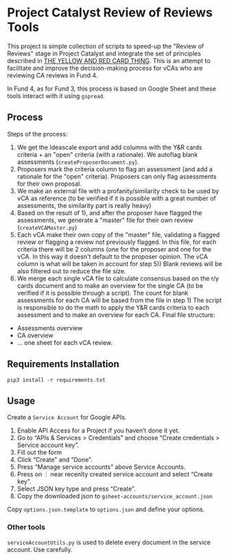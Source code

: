 # Project Catalyst Review of Reviews Tools

This project is simple collection of scripts to speed-up the "Review of
Reviews" stage in Project Catalyst and integrate the set of principles
described in [THE YELLOW AND RED CARD THING](https://docs.google.com/document/d/1D04NRH1U_ZhAqaA3Gdk0WZqDcYkXoPZpC_15t5QyX14).
This is an attempt to facilitate and improve the decision-making process for
vCAs who are reviewing CA reviews in Fund 4.

In Fund 4, as for Fund 3, this process is based on Google Sheet and these
tools interact with it using `gspread`.

## Process

Steps of the process:
1. We get the Ideascale export and add columns with the Y&R cards criteria + an
"open" criteria (with a rationale). We autoflag blank assessments (`createProposerDocument.py`).
2. Proposers mark the criteria column to flag an assessment (and add a rationale for the "open" criteria).
Proposers can only flag assessments for their own proposal.
3. We make an external file with a profanity/similarity check to be used by vCA as reference (to be verified if it is possible with a great number of assessments, the similarity part is really heavy)
4. Based on the result of 1), and after the proposer have flagged the assessments, we generate a "master" file for their own review (`createVCAMaster.py`)
5. Each vCA make their own copy of the "master" file, validating a flagged review or flagging a review not previously flagged.
In this file, for each criteria there will be 2 columns (one for the proposer and one for the vCA. In this way it doesn't default to the proposer opinion. The vCA column is what will be taken in account for step 5))
Blank reviews will be also filtered out to reduce the file size.
5. We merge each single vCA file to calculate consensus based on the r/y cards document and to make an overview for the single CA (to be verified if it is possible through a script).
The count for blank assessments for each CA will be based from the file in step 1)
The script is responsible to do the math to apply the Y&R cards criteria to each assessment and to make an overview for each CA.
Final file structure:
- Assessments overview
- CA overview
- ... one sheet for each vCA review.

## Requirements Installation

```
pip3 install -r requirements.txt
```

## Usage

Create a `Service Account` for Google APIs.

1. Enable API Access for a Project if you haven’t done it yet.
2. Go to “APIs & Services > Credentials” and choose “Create credentials > Service account key”.
3. Fill out the form
4. Click “Create” and “Done”.
5. Press “Manage service accounts” above Service Accounts.
6. Press on `⋮` near recenlty created service account and select “Create key”.
7. Select JSON key type and press “Create”.
8. Copy the downloaded json to `gsheet-accounts/service_account.json`

Copy `options.json.template` to `options.json` and define your options.

### Other tools
`serviceAccountUtils.py` is used to delete every document in the service account.
Use carefully.
